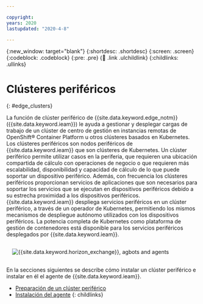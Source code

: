```yaml
---

copyright:
years: 2020
lastupdated: "2020-4-8"

---
```


{:new_window: target="blank"}
{:shortdesc: .shortdesc}
{:screen: .screen}
{:codeblock: .codeblock}
{:pre: .pre}
{:child: .link .ulchildlink}
{:childlinks: .ullinks}

# Clústeres periféricos
{: #edge_clusters}

La función de clúster periférico de {{site.data.keyword.edge_notm}} ({{site.data.keyword.ieam}}) le ayuda a gestionar y desplegar cargas de trabajo de un clúster de centro de gestión en instancias remotas de OpenShift® Container Platform u otros clústeres basados en Kubernetes. Los clústeres periféricos son nodos periféricos de {{site.data.keyword.ieam}} que son clústeres de Kubernetes. Un clúster periférico permite utilizar casos en la periferia, que requieren una ubicación compartida de cálculo con operaciones de negocio o que requieren más escalabilidad, disponibilidad y capacidad de cálculo de lo que puede soportar un dispositivo periférico. Además, con frecuencia los clústeres periféricos proporcionan servicios de aplicaciones que son necesarios para soportar los servicios que se ejecutan en dispositivos periféricos debido a su estrecha proximidad a los dispositivos periféricos. {{site.data.keyword.ieam}} despliega servicios periféricos en un clúster periférico, a través de un operador de Kubernetes, permitiendo los mismos mecanismos de despliegue autónomo utilizados con los dispositivos periféricos. La potencia completa de Kubernetes como plataforma de gestión de contenedores está disponible para los servicios periféricos desplegados por {{site.data.keyword.ieam}}.

<img src="../OH/docs/images/edge/05b_Installing_edge_agent_on_cluster.svg" style="margin: 3%" alt="{{site.data.keyword.horizon_exchange}}, agbots and agents">

En la secciones siguientes se describe cómo instalar un clúster periférico e instalar en él el agente de {{site.data.keyword.ieam}}.

- [Preparación de un clúster periférico](preparing_edge_cluster.md)
- [Instalación del agente](edge_cluster_agent.md)
{: childlinks}
